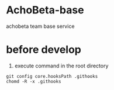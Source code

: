 # AchoBeta-base
achobeta team base service



# before develop

1. execute command in the root directory
```shell
git config core.hooksPath .githooks 
chomd -R -x .githooks 
```

